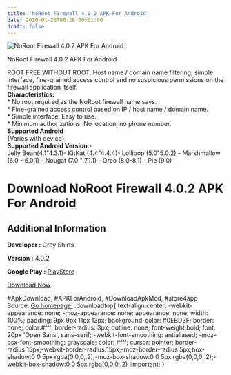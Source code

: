 ```yaml
---
title: 'NoRoot Firewall 4.0.2 APK For Android'
date: 2020-01-22T00:28:00+01:00
draft: false
---
```


![NoRoot Firewall 4.0.2 APK For Android](https://i0.wp.com/apkhome.net/wp-content/uploads/2020/01/NoRoot-Firewall-4.0.2.png "NoRoot Firewall 4.0.2 APK For Android")

  

NoRoot Firewall 4.0.2 APK For Android

ROOT FREE WITHOUT ROOT. Host name / domain name filtering, simple interface, fine-grained access control and no suspicious permissions on the firewall application itself.  
**Characteristics:**  
\* No root required as the NoRoot firewall name says.  
\* Fine-grained access control based on IP / host name / domain name.  
\* Simple interface. Easy to use.  
\* Minimum authorizations. No location, no phone number.  
**Supported Android**  
{Varies with device}  
**Supported Android Version**:-  
Jelly Bean(4.1"4.3.1)- KitKat (4.4"4.4.4)- Lollipop (5.0"5.0.2) - Marshmallow (6.0 - 6.0.1) - Nougat (7.0 " 7.1.1) - Oreo (8.0-8.1) - Pie (9.0)

Download NoRoot Firewall 4.0.2 APK For Android
==============================================

Additional Information
----------------------

**Developer :** Grey Shirts

**Version :** 4.0.2

**Google Play :** [PlayStore](https://play.google.com/store/apps/details?id=app.greyshirts.firewall)

  

[Download Now](https://store4app.co/post/noroot-firewall-4-0-2-apk-for-android_1579627704)

  
#ApkDownload, #APKForAndroid, #DownloadApkMod, #store4app  
Source: [Go homepage.](https://store4app.co/post/noroot-firewall-4-0-2-apk-for-android_1579627704) .downloadtop{ text-align:center; -webkit-appearance: none; -moz-appearance: none; appearance: none; width: 100%; padding: 9px 9px 11px 13px; background-color: #0EBD3F; border: none; color:#fff; border-radius: 3px; outline: none; font-weight;bold; font: 20px 'Open Sans', sans-serif; -webkit-font-smoothing: antialiased; -moz-osx-font-smoothing: grayscale; color: #fff; cursor: pointer; border-radius:15px;-webkit-border-radius:15px;-moz-border-radius:5px;box-shadow:0 0 5px rgba(0,0,0,.2);-moz-box-shadow:0 0 5px rgba(0,0,0,.2);-webkit-box-shadow:0 0 5px rgba(0,0,0,.2) !important; }